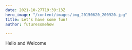 ```yaml
---
date: 2021-10-27T19:39:13Z
hero_image: "/content/images/img_20150620_200920.jpg"
title: Let's have some fun!
author: futuresomehow

---
```

Hello and Welcome 